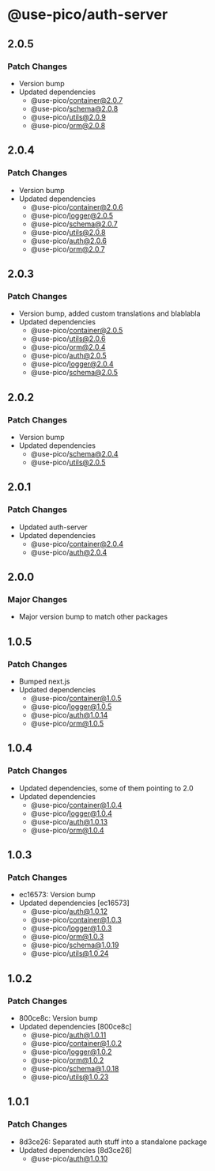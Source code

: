 # @use-pico/auth-server

## 2.0.5

### Patch Changes

- Version bump
- Updated dependencies
    - @use-pico/container@2.0.7
    - @use-pico/schema@2.0.8
    - @use-pico/utils@2.0.9
    - @use-pico/orm@2.0.8

## 2.0.4

### Patch Changes

- Version bump
- Updated dependencies
    - @use-pico/container@2.0.6
    - @use-pico/logger@2.0.5
    - @use-pico/schema@2.0.7
    - @use-pico/utils@2.0.8
    - @use-pico/auth@2.0.6
    - @use-pico/orm@2.0.7

## 2.0.3

### Patch Changes

- Version bump, added custom translations and blablabla
- Updated dependencies
    - @use-pico/container@2.0.5
    - @use-pico/utils@2.0.6
    - @use-pico/orm@2.0.4
    - @use-pico/auth@2.0.5
    - @use-pico/logger@2.0.4
    - @use-pico/schema@2.0.5

## 2.0.2

### Patch Changes

- Version bump
- Updated dependencies
    - @use-pico/schema@2.0.4
    - @use-pico/utils@2.0.5

## 2.0.1

### Patch Changes

- Updated auth-server
- Updated dependencies
    - @use-pico/container@2.0.4
    - @use-pico/auth@2.0.4

## 2.0.0

### Major Changes

- Major version bump to match other packages

## 1.0.5

### Patch Changes

- Bumped next.js
- Updated dependencies
    - @use-pico/container@1.0.5
    - @use-pico/logger@1.0.5
    - @use-pico/auth@1.0.14
    - @use-pico/orm@1.0.5

## 1.0.4

### Patch Changes

- Updated dependencies, some of them pointing to 2.0
- Updated dependencies
    - @use-pico/container@1.0.4
    - @use-pico/logger@1.0.4
    - @use-pico/auth@1.0.13
    - @use-pico/orm@1.0.4

## 1.0.3

### Patch Changes

- ec16573: Version bump
- Updated dependencies [ec16573]
    - @use-pico/auth@1.0.12
    - @use-pico/container@1.0.3
    - @use-pico/logger@1.0.3
    - @use-pico/orm@1.0.3
    - @use-pico/schema@1.0.19
    - @use-pico/utils@1.0.24

## 1.0.2

### Patch Changes

- 800ce8c: Version bump
- Updated dependencies [800ce8c]
    - @use-pico/auth@1.0.11
    - @use-pico/container@1.0.2
    - @use-pico/logger@1.0.2
    - @use-pico/orm@1.0.2
    - @use-pico/schema@1.0.18
    - @use-pico/utils@1.0.23

## 1.0.1

### Patch Changes

- 8d3ce26: Separated auth stuff into a standalone package
- Updated dependencies [8d3ce26]
    - @use-pico/auth@1.0.10
